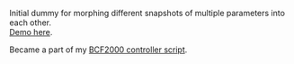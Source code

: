 Initial dummy for morphing different snapshots of multiple parameters into each other.  
[Demo here](http://dl.justlep.net/morpher/).

Became a part of my [BCF2000 controller script](https://github.com/justlep/bitwig/tree/master/doc/Behringer%20BCF2000).

